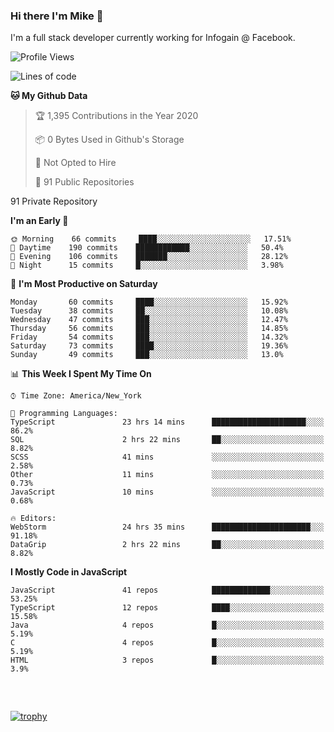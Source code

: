 ### Hi there I'm Mike 👋
I'm a full stack developer currently working for Infogain @ Facebook.

<!--START_SECTION:waka-->
![Profile Views](http://img.shields.io/badge/Profile%20Views-0-blue)

![Lines of code](https://img.shields.io/badge/From%20Hello%20World%20I%27ve%20Written-8.2%20million%20lines%20of%20code-blue)

**🐱 My Github Data** 

> 🏆 1,395 Contributions in the Year 2020
 > 
> 📦 0 Bytes Used in Github's Storage 
 > 
> 🚫 Not Opted to Hire
 > 
> 📜 91 Public Repositories 
 > 
91 Private Repository 
 > 
**I'm an Early 🐤** 

```text
🌞 Morning    66 commits     ████░░░░░░░░░░░░░░░░░░░░░   17.51% 
🌆 Daytime    190 commits    ████████████░░░░░░░░░░░░░   50.4% 
🌃 Evening    106 commits    ███████░░░░░░░░░░░░░░░░░░   28.12% 
🌙 Night      15 commits     █░░░░░░░░░░░░░░░░░░░░░░░░   3.98%

```
📅 **I'm Most Productive on Saturday** 

```text
Monday       60 commits     ████░░░░░░░░░░░░░░░░░░░░░   15.92% 
Tuesday      38 commits     ██░░░░░░░░░░░░░░░░░░░░░░░   10.08% 
Wednesday    47 commits     ███░░░░░░░░░░░░░░░░░░░░░░   12.47% 
Thursday     56 commits     ███░░░░░░░░░░░░░░░░░░░░░░   14.85% 
Friday       54 commits     ███░░░░░░░░░░░░░░░░░░░░░░   14.32% 
Saturday     73 commits     ████░░░░░░░░░░░░░░░░░░░░░   19.36% 
Sunday       49 commits     ███░░░░░░░░░░░░░░░░░░░░░░   13.0%

```


📊 **This Week I Spent My Time On** 

```text
⌚︎ Time Zone: America/New_York

💬 Programming Languages: 
TypeScript               23 hrs 14 mins      █████████████████████░░░░   86.2% 
SQL                      2 hrs 22 mins       ██░░░░░░░░░░░░░░░░░░░░░░░   8.82% 
SCSS                     41 mins             ░░░░░░░░░░░░░░░░░░░░░░░░░   2.58% 
Other                    11 mins             ░░░░░░░░░░░░░░░░░░░░░░░░░   0.73% 
JavaScript               10 mins             ░░░░░░░░░░░░░░░░░░░░░░░░░   0.68%

🔥 Editors: 
WebStorm                 24 hrs 35 mins      ██████████████████████░░░   91.18% 
DataGrip                 2 hrs 22 mins       ██░░░░░░░░░░░░░░░░░░░░░░░   8.82%

```

**I Mostly Code in JavaScript** 

```text
JavaScript               41 repos            █████████████░░░░░░░░░░░░   53.25% 
TypeScript               12 repos            ████░░░░░░░░░░░░░░░░░░░░░   15.58% 
Java                     4 repos             █░░░░░░░░░░░░░░░░░░░░░░░░   5.19% 
C                        4 repos             █░░░░░░░░░░░░░░░░░░░░░░░░   5.19% 
HTML                     3 repos             █░░░░░░░░░░░░░░░░░░░░░░░░   3.9%

```



<!--END_SECTION:waka-->

##### &nbsp;
[![trophy](https://github-profile-trophy.vercel.app/?username=uptonm&theme=dracula)](https://github.com/ryo-ma/github-profile-trophy)

